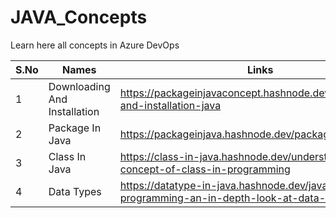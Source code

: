 # JAVA_Concepts
Learn here all concepts in Azure DevOps


| S.No | Names                        | Links                                                                        |
|------|------------------------------|------------------------------------------------------------------------------|
| 1    | Downloading And Installation | https://packageinjavaconcept.hashnode.dev/downloading-and-installation-java  |
| 2    | Package In Java              | https://packageinjava.hashnode.dev/package-in-java                           |
| 3    | Class In Java                | https://class-in-java.hashnode.dev/understanding-the-concept-of-class-in-programming|
| 4    | Data Types                   |https://datatype-in-java.hashnode.dev/java-programming-an-in-depth-look-at-data-types |